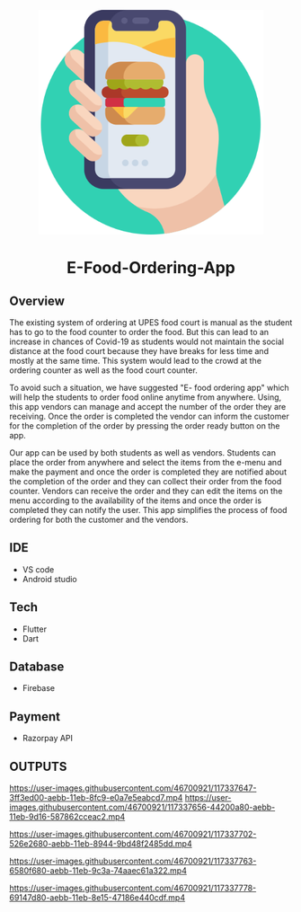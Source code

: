 <p align="center">
  <img height="400"  src="https://github.com/Sumyak-Jain/E-Food-Ordering-App/blob/main/assets/mainphoto.png">
</p>

<h1 align="center">E-Food-Ordering-App</h1>

##  Overview

The existing system of ordering at UPES food court is manual as the student has to go to the food counter to order the food. But this can lead to an increase in chances of Covid-19 as students would not maintain the social distance at the food court because they have breaks for less time and mostly at the same time. This system would lead to the crowd at the ordering counter as well as the food court counter.

To avoid such a situation, we have suggested "E- food ordering app" which will help the students to order food online anytime from anywhere. Using, this app vendors can manage and accept the number of the order they are receiving. Once the order is completed the vendor can inform the customer for the completion of the order by pressing the order ready button on the app. 

Our app can be used by both students as well as vendors. Students can place the order from anywhere and select the items from the e-menu and make the payment and once the order is completed they are notified about the completion of the order and they can collect their order from the food counter. Vendors can receive the order and they can edit the items on the menu according to the availability of the items and once the order is completed they can notify the user.
This app simplifies the process of food ordering for both the customer and the vendors.

## IDE

+	VS code
+ Android studio

## Tech

+	Flutter
+	Dart

## Database

+	Firebase

## Payment

+	Razorpay API

## OUTPUTS

https://user-images.githubusercontent.com/46700921/117337647-3ff3ed00-aebb-11eb-8fc9-e0a7e5eabcd7.mp4    https://user-images.githubusercontent.com/46700921/117337656-44200a80-aebb-11eb-9d16-587862cceac2.mp4





https://user-images.githubusercontent.com/46700921/117337702-526e2680-aebb-11eb-8944-9bd48f2485dd.mp4


https://user-images.githubusercontent.com/46700921/117337763-6580f680-aebb-11eb-9c3a-74aaec61a322.mp4


https://user-images.githubusercontent.com/46700921/117337778-69147d80-aebb-11eb-8e15-47186e440cdf.mp4






